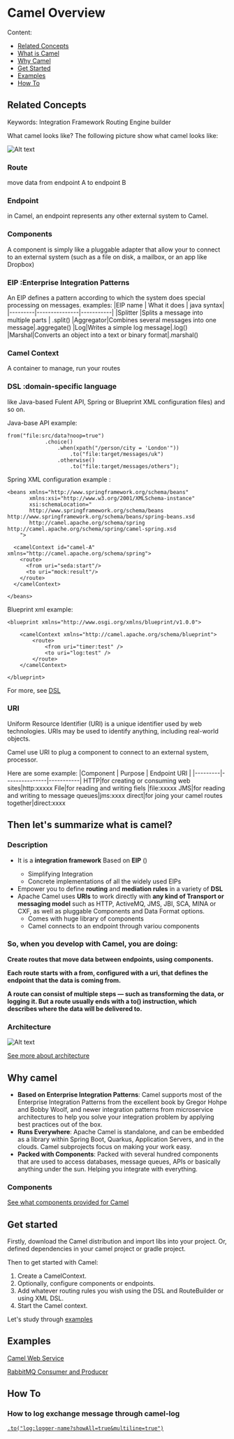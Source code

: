 # Camel Overview
Content:
- [Related Concepts](https://github.hpe.com/bo-wu-zhang/Camel-Study#related-concepts)
- [What is Camel](https://github.hpe.com/bo-wu-zhang/Camel-Study#then-lets-summarize-what-is-camel)
- [Why Camel](https://github.hpe.com/bo-wu-zhang/Camel-Study#why-camel)
- [Get Started](https://github.hpe.com/bo-wu-zhang/Camel-Study#get-started)
- [Examples](https://github.hpe.com/bo-wu-zhang/Camel-Study#examples)
- [How To](https://github.hpe.com/bo-wu-zhang/Camel-Study#how-to)

## Related Concepts

Keywords:
Integration Framework
Routing Engine builder


What camel looks like? The following picture show what camel looks like:

![Alt text](pictures/camel-like.png?raw=true "What camel looks like")

### Route
move data from endpoint A to endpoint B
### Endpoint
in Camel, an endpoint represents any other external system to Camel.
### Components
A component is simply like a pluggable adapter that allow your to connect to an external system (such as a file on disk, a mailbox, or an app like Dropbox)
### EIP :Enterprise Integration Patterns
An EIP defines a pattern according to which the system does special processing on messages.
examples:
|EIP name | What it does | java syntax|
|---------|---------------|-----------|
|Splitter |Splits a message into multiple parts | .split()
|Aggregator|Combines several messages into one message|.aggregate()
|Log|Writes a simple log message|.log()
|Marshal|Converts an object into a text or binary format|.marshal()
### Camel Context
A container to manage, run your routes
### DSL :domain-specific language
like Java-based Fulent API, Spring or Blueprint XML configuration files) and so on.

Java-base API example:
```
from("file:src/data?noop=true")
            .choice()
                .when(xpath("/person/city = 'London'"))
                    .to("file:target/messages/uk")
                .otherwise()
                    .to("file:target/messages/others");
```

Spring XML configuration example :
```
<beans xmlns="http://www.springframework.org/schema/beans"
       xmlns:xsi="http://www.w3.org/2001/XMLSchema-instance"
       xsi:schemaLocation="
       http://www.springframework.org/schema/beans http://www.springframework.org/schema/beans/spring-beans.xsd
       http://camel.apache.org/schema/spring http://camel.apache.org/schema/spring/camel-spring.xsd
    ">

  <camelContext id="camel-A" xmlns="http://camel.apache.org/schema/spring">
    <route>
      <from uri="seda:start"/>
      <to uri="mock:result"/>
    </route>
  </camelContext>

</beans>
```
Blueprint xml example:
```
<blueprint xmlns="http://www.osgi.org/xmlns/blueprint/v1.0.0">

    <camelContext xmlns="http://camel.apache.org/schema/blueprint">
        <route>
            <from uri="timer:test" />
            <to uri="log:test" />
        </route>
    </camelContext>

</blueprint>
```
For more, see [DSL](https://camel.apache.org/manual/latest/dsl.html)

### URI
Uniform Resource Identifier (URI) is a unique identifier used by web technologies. URIs may be used to identify anything, including real-world objects.

Camel use URI to plug a component to connect to an external system, processor.

Here are some example:
|Component | Purpose | Endpoint URI |
|---------|---------------|-----------|
HTTP|for creating or consuming web sites|http:xxxxx
File|for reading and writing fiels |file:xxxxx
JMS|for reading and writing to message queues|jms:xxxx
direct|for joing your camel routes together|direct:xxxx



## Then let's summarize what is camel?

### Description
- It is a **integration framework** Based on **EIP** (<Enterprise Integration Patterns>)
  - Simplifying Integration
  - Concrete implementations of all the widely used EIPs 
- Empower you to define **routing** and **mediation rules** in a variety of **DSL**
- Apache Camel uses **URIs** to work directly with **any kind of Transport or messaging model** such as HTTP, ActiveMQ, JMS, JBI, SCA, MINA or CXF, as well as pluggable Components and Data Format options.
  - Comes with huge library of components  
  - Camel connects to an endpoint through variou components

### So, when you develop with Camel, you are doing:
**Create routes that move data between endpoints, using components.**

**Each route starts with a from, configured with a uri, that defines the endpoint that the data is coming from.**

**A route can consist of multiple steps — such as transforming the data, or logging it. But a route usually ends with a to()
instruction, which describes where the data will be delivered to.**

### Architecture
![Alt text](pictures/Architecture.png?raw=true "Architecture")

[See more about architecture](https://camel.apache.org/manual/latest/architecture.html)

## Why camel
- **Based on Enterprise Integration Patterns**: Camel supports most of the Enterprise Integration Patterns from the excellent book by Gregor Hohpe and Bobby Woolf, and newer integration patterns from microservice architectures to help you solve your integration problem by applying best practices out of the box.
- **Runs Everywhere**: Apache Camel is standalone, and can be embedded as a library within Spring Boot, Quarkus, Application Servers, and in the clouds. Camel subprojects focus on making your work easy.
- **Packed with Components**:  Packed with several hundred components that are used to access databases, message queues, APIs or basically anything under the sun. Helping you integrate with everything.

### Components
[See what components provided for Camel](https://camel.apache.org/components/latest/index.html)

## Get started
Firstly, download the Camel distribution and import libs into your project. Or, defined dependencies in your camel project or gradle project.

Then to get started with Camel:
1. Create a CamelContext.
2. Optionally, configure components or endpoints.
3. Add whatever routing rules you wish using the DSL and RouteBuilder or using XML DSL.
4. Start the Camel context.

Let's study through [examples](https://github.hpe.com/bo-wu-zhang/Camel-Study#examples)

## Examples
[Camel Web Service](https://github.hpe.com/bo-wu-zhang/Camel-Study/tree/master/camel-web-service)

[RabbitMQ Consumer and Producer](https://github.hpe.com/bo-wu-zhang/Camel-Study/tree/master/camel-rabbitmq-example)

## How To
### How to log exchange message through camel-log
[`.to("log:logger-name?showAll=true&multiline=true")`](https://github.hpe.com/bo-wu-zhang/Camel-Study/blob/e7dcaf3f8ddd66f7f76be4a581b9689a89c0fbea/camel-rabbitmq-example/src/main/groovy/bw/study/examples/camel/RabbitMQConsumer.groovy#L30)
